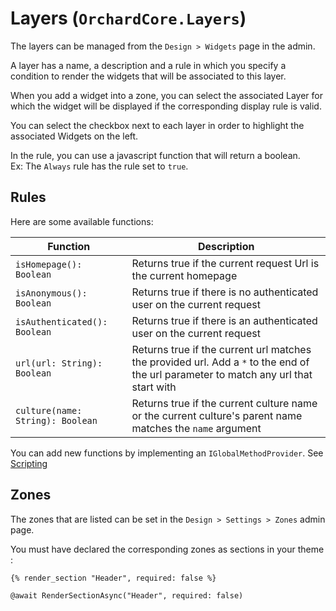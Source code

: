 # Layers (`OrchardCore.Layers`)

The layers can be managed from the `Design > Widgets` page in the admin.

A layer has a name, a description and a rule in which you specify a condition to render the widgets that will be associated to this layer.

When you add a widget into a zone, you can select the associated Layer for which the widget will be displayed if the corresponding display rule is valid.

You can select the checkbox next to each layer in order to highlight the associated Widgets on the left.

In the rule, you can use a javascript function that will return a boolean.  
Ex: The `Always` rule has the rule set to `true`.

## Rules

Here are some available functions:

| Function | Description |
| -------- | ----------- |
| `isHomepage(): Boolean` | Returns true if the current request Url is the current homepage |
| `isAnonymous(): Boolean` | Returns true if there is no authenticated user on the current request |
| `isAuthenticated(): Boolean` | Returns true if there is an authenticated user on the current request |
| `url(url: String): Boolean` | Returns true if the current url matches the provided url. Add a `*` to the end of the url parameter to match any url that start with  |
| `culture(name: String): Boolean` | Returns true if the current culture name or the current culture's parent name matches the `name` argument |

You can add new functions by implementing an `IGlobalMethodProvider`. See [Scripting](../Scripting/#layers-orchardcorelayers)

## Zones

The zones that are listed can be set in the `Design > Settings > Zones` admin page.

You must have declared the corresponding zones as sections in your theme :

```liquid tab="Liquid"
{% render_section "Header", required: false %}
```

``` html tab="Razor"
@await RenderSectionAsync("Header", required: false)
```
